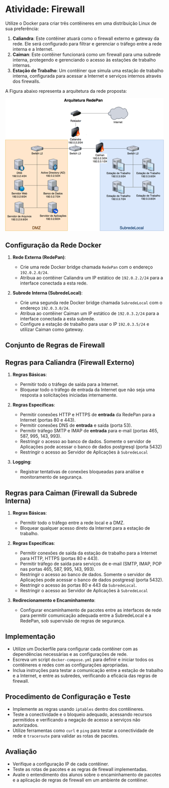 # Atividade: Firewall

Utilize o Docker para criar três contêineres em uma distribuição Linux de sua preferência:
1. **Caliandra**: Este contêiner atuará como o firewall externo e gateway da rede. Ele será configurado para filtrar e gerenciar o tráfego entre a rede interna e a Internet.
2. **Caiman**: Este contêiner funcionará como um firewall para uma subrede interna, protegendo e gerenciando o acesso às estações de trabalho internas.
3. **Estação de Trabalho**: Um contêiner que simula uma estação de trabalho interna, configurada para acessar a Internet e serviços internos através dos firewalls.

A Figura abaixo  representa a arquitetura da rede proposta:

![RedePan](fw-redepan.png)

## Configuração da Rede Docker
1. **Rede Externa (RedePan)**:
   - Crie uma rede Docker bridge chamada `RedePan` com o endereço `192.0.2.0/24`.
   - Atribua ao contêiner Caliandra um IP estático de `192.0.2.2/24` para a interface conectada a esta rede.
   
2. **Subrede Interna (SubredeLocal)**:
   - Crie uma segunda rede Docker bridge chamada `SubredeLocal` com o endereço `192.0.3.0/24`.
   - Atribua ao contêiner Caiman um IP estático de `192.0.3.2/24` para a interface conectada a esta subrede.
   - Configure a estação de trabalho para usar o IP `192.0.3.5/24` e utilizar Caiman como gateway.

## Conjunto de Regras de Firewall 
## Regras para Caliandra (Firewall Externo)

1. **Regras Básicas**:
   - Permitir todo o tráfego de saída para a Internet.
   - Bloquear todo o tráfego de entrada da Internet que não seja uma resposta a solicitações iniciadas internamente.

2. **Regras Específicas**:
   - Permitir conexões HTTP e HTTPS de **entrada** da RedePan para a Internet (portas 80 e 443).
   - Permitir conexões DNS de **entrada** e saída (porta 53).
   - Permitir tráfego SMTP e IMAP de **entrada** para e-mail (portas 465, 587,  995, 143, 993).
   - Restringir o acesso ao banco de dados. Somente o servidor de Aplicações pode acessar o banco de dados postgresql (porta 5432)
   - Restringir o acesso ao Servidor de Aplicações à `SubredeLocal`

4. **Logging**:
   - Registrar tentativas de conexões bloqueadas para análise e monitoramento de segurança.

## Regras para Caiman (Firewall da Subrede Interna)

1. **Regras Básicas**:
   - Permitir todo o tráfego entre a rede local e a DMZ.
   - Bloquear qualquer acesso direto da Internet para a estação de trabalho.

2. **Regras Específicas**:
   - Permitir conexões de saída da estação de trabalho para a Internet para HTTP, HTTPS (portas 80 e 443).
   - Permitir tráfego de saída para serviços de e-mail (SMTP, IMAP, POP nas portas 465, 587, 995, 143, 993).
   - Restringir o acesso ao banco de dados. Somente o servidor de Aplicações pode acessar o banco de dados postgresql (porta 5432).
   - Restringir o acesso às portas 80 e 443 da `SubredeLocal`.
   - Restringir o acesso ao Servidor de Aplicações à `SubredeLocal`

3. **Redirecionamento e Encaminhamento**:
   - Configurar encaminhamento de pacotes entre as interfaces de rede para permitir comunicação adequada entre a SubredeLocal e a RedePan, sob supervisão de regras de segurança.

## Implementação
- Utilize um Dockerfile para configurar cada contêiner com as dependências necessárias e as configurações de rede.
- Escreva um script `docker-compose.yml` para definir e iniciar todos os contêineres e redes com as configurações apropriadas.
- Inclua instruções para testar a comunicação entre a estação de trabalho e a Internet, e entre as subredes, verificando a eficácia das regras de firewall.

## Procedimento de Configuração e Teste

- Implemente as regras usando `iptables` dentro dos contêineres.
- Teste a conectividade e o bloqueio adequado, acessando recursos permitidos e verificando a negação de acesso a serviços não autorizados.
- Utilize ferramentas como `curl` e `ping` para testar a conectividade de rede e `traceroute` para validar as rotas de pacotes.


## Avaliação
- Verifique a configuração IP de cada contêiner.
- Teste as rotas de pacotes e as regras de firewall implementadas.
- Avalie o entendimento dos alunos sobre o encaminhamento de pacotes e a aplicação de regras de firewall em um ambiente de contêiner.

